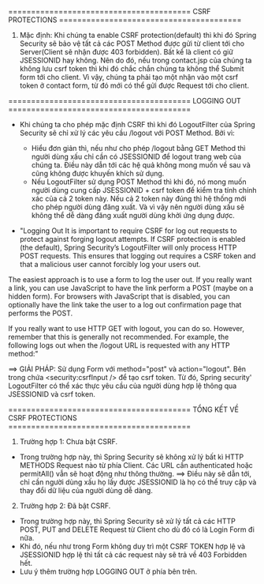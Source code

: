 ======================================== CSRF PROTECTIONS ========================================
1. Mặc định: Khi chúng ta enable CSRF protection(default) thì khi đó Spring Security sẽ bảo vệ tất cả các POST Method được gửi từ client tới cho Server(Client sẽ nhận được 403 forbidden). Bất kể là client có giữ JSESSIONID hay không. Nên do đó, nếu trong contact.jsp của chúng ta không lưu csrf token thì khi đó chắc chắn chúng ta không thể Submit form tới cho client. Vì vậy, chúng ta phải tạo một nhận vào một csrf token ở contact form, từ đó mới có thể gửi được Request tới cho client.


======================================== LOGGING OUT ========================================
- Khi chúng ta cho phép mặc định CSRF thì khi đó LogoutFilter của Spring Security sẽ chỉ xử lý các yêu cầu /logout với POST Method. Bởi vì:
  - Hiểu đơn giản thì, nếu như cho phép /logout bằng GET Method thì người dùng xấu chỉ cần có JSESSIONID để logout trang web của chúng ta. Điều này dẫn tới các hệ quả không mong muốn về sau và cũng không được khuyến khích sử dụng.
  - Nếu LogoutFilter sử dụng POST Method thì khi đó, nó mong muốn người dùng cung cấp JSESSIONID + csrf token để kiểm tra tính chính xác của cả 2 token này. Nếu cả 2 token này đúng thì hệ thống mới cho phép người dùng đăng xuất. Và vì vậy nên người dùng xấu sẽ không thể dễ dàng đăng xuất người dùng khởi ứng dụng được.
 
- "Logging Out
It is important to require CSRF for log out requests to protect against forging logout attempts. If CSRF protection is enabled (the default), Spring Security’s LogoutFilter will only process HTTP POST requests. This ensures that logging out requires a CSRF token and that a malicious user cannot forcibly log your users out.

The easiest approach is to use a form to log the user out. If you really want a link, you can use JavaScript to have the link perform a POST (maybe on a hidden form). For browsers with JavaScript that is disabled, you can optionally have the link take the user to a log out confirmation page that performs the POST.

If you really want to use HTTP GET with logout, you can do so. However, remember that this is generally not recommended. For example, the following logs out when the /logout URL is requested with any HTTP method:"

==> GIẢI PHÁP: Sử dụng Form với method="post" và action="logout". Bên trong chứa <security:csrfInput /> để tạo csrf token. Từ đó, Spring security' LogoutFilter có thể xác thực yêu cầu của người dùng hợp lệ thông qua JSESSIONID và csrf token.

======================================== TỔNG KẾT VỀ CSRF PROTECTIONS ========================================
1. Trường hợp 1: Chưa bật CSRF.
- Trong trường hợp này, thì Spring Security sẽ không xử lý bất kì HTTP METHODS Request nào từ phía Client. Các URL cần authenticated hoặc permitAll() vẫn sẽ hoạt động như thông thường.
==> Điều này sẽ dẫn tới, chỉ cần người dùng xấu họ lấy được JSESSIONID là họ có thể truy cập và thay đổi dữ liệu của người dùng dễ dàng.
2. Trường hợp 2: Đã bật CSRF.
- Trong trường hợp này, thì Spring Security sẽ xử lý tất cả các HTTP POST, PUT and DELETE Request từ Client cho dù đó có là Login Form đi nữa.
- Khi đó, nếu như trong Form không duy trì một CSRF TOKEN hợp lệ và JSESSIONID hợp lệ thì tất cả các request này sẽ trả về 403 Forbidden hết.
- Lưu ý thêm trường hợp LOGGING OUT ở phía bên trên.